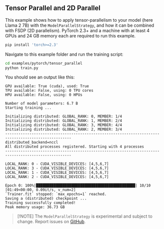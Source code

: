 ## Tensor Parallel and 2D Parallel

This example shows how to apply tensor-parallelism to your model (here Llama 2 7B) with the `ModelParallelStrategy`, and how it can be combined with FSDP (2D parallelism).
PyTorch 2.3+ and a machine with at least 4 GPUs and 24 GB memory each are required to run this example.

```bash
pip install 'torch>=2.3'
```

Navigate to this example folder and run the training script:

```bash
cd examples/pytorch/tensor_parallel
python train.py
```

You should see an output like this:

```
GPU available: True (cuda), used: True
TPU available: False, using: 0 TPU cores
HPU available: False, using: 0 HPUs

Number of model parameters: 6.7 B
Starting training ...

Initializing distributed: GLOBAL_RANK: 0, MEMBER: 1/4
Initializing distributed: GLOBAL_RANK: 1, MEMBER: 2/4
Initializing distributed: GLOBAL_RANK: 3, MEMBER: 4/4
Initializing distributed: GLOBAL_RANK: 2, MEMBER: 3/4
----------------------------------------------------------------------------------------------------
distributed_backend=nccl
All distributed processes registered. Starting with 4 processes
----------------------------------------------------------------------------------------------------

LOCAL_RANK: 0 - CUDA_VISIBLE_DEVICES: [4,5,6,7]
LOCAL_RANK: 3 - CUDA_VISIBLE_DEVICES: [4,5,6,7]
LOCAL_RANK: 1 - CUDA_VISIBLE_DEVICES: [4,5,6,7]
LOCAL_RANK: 2 - CUDA_VISIBLE_DEVICES: [4,5,6,7]

Epoch 0: 100%|█████████████████████████████████████████████| 10/10 [01:49<00:00, 0.09it/s, v_num=2]
`Trainer.fit` stopped: `max_epochs=1` reached.                                      
Saving a (distributed) checkpoint ...
Training successfully completed!
Peak memory usage: 36.73 GB
```

> \[!NOTE\]
> The `ModelParallelStrategy` is experimental and subject to change. Report issues on [GitHub](https://github.com/Lightning-AI/pytorch-lightning/issues).
